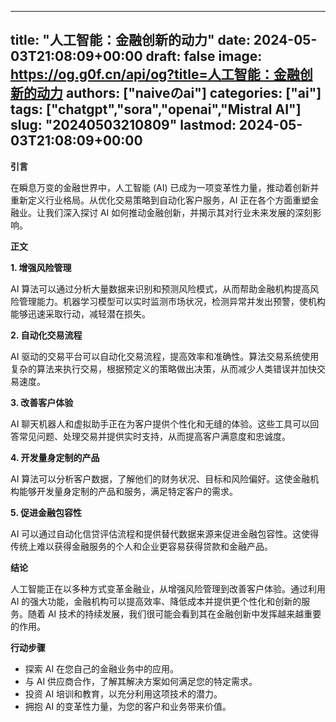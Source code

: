 
---
title: "人工智能：金融创新的动力"
date: 2024-05-03T21:08:09+00:00
draft: false
image: https://og.g0f.cn/api/og?title=人工智能：金融创新的动力
authors: ["naiveのai"]
categories: ["ai"]
tags: ["chatgpt","sora","openai","Mistral AI"]
slug: "20240503210809"
lastmod: 2024-05-03T21:08:09+00:00
---
**引言**

在瞬息万变的金融世界中，人工智能 (AI) 已成为一项变革性力量，推动着创新并重新定义行业格局。从优化交易策略到自动化客户服务，AI 正在各个方面重塑金融业。让我们深入探讨 AI 如何推动金融创新，并揭示其对行业未来发展的深刻影响。

**正文**

**1. 增强风险管理**

AI 算法可以通过分析大量数据来识别和预测风险模式，从而帮助金融机构提高风险管理能力。机器学习模型可以实时监测市场状况，检测异常并发出预警，使机构能够迅速采取行动，减轻潜在损失。

**2. 自动化交易流程**

AI 驱动的交易平台可以自动化交易流程，提高效率和准确性。算法交易系统使用复杂的算法来执行交易，根据预定义的策略做出决策，从而减少人类错误并加快交易速度。

**3. 改善客户体验**

AI 聊天机器人和虚拟助手正在为客户提供个性化和无缝的体验。这些工具可以回答常见问题、处理交易并提供实时支持，从而提高客户满意度和忠诚度。

**4. 开发量身定制的产品**

AI 算法可以分析客户数据，了解他们的财务状况、目标和风险偏好。这使金融机构能够开发量身定制的产品和服务，满足特定客户的需求。

**5. 促进金融包容性**

AI 可以通过自动化信贷评估流程和提供替代数据来源来促进金融包容性。这使得传统上难以获得金融服务的个人和企业更容易获得贷款和金融产品。

**结论**

人工智能正在以多种方式变革金融业，从增强风险管理到改善客户体验。通过利用 AI 的强大功能，金融机构可以提高效率、降低成本并提供更个性化和创新的服务。随着 AI 技术的持续发展，我们很可能会看到其在金融创新中发挥越来越重要的作用。

**行动步骤**

* 探索 AI 在您自己的金融业务中的应用。
* 与 AI 供应商合作，了解其解决方案如何满足您的特定需求。
* 投资 AI 培训和教育，以充分利用这项技术的潜力。
* 拥抱 AI 的变革性力量，为您的客户和业务带来价值。